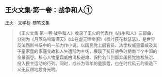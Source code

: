 ## 王火文集·第一卷：战争和人①

王火  -  文学榜-随笔文集

> 《王火文集·第一卷·战争和人》收录了王火的代表作《战争和人》三部曲，分别为《月落乌啼霜满天》《山在虚无缥缈间》《枫叶荻花秋瑟瑟》，是世界反法西斯书系中的一部力作小说，以国民党上层官员、法学权威童霜威及其子童家霆的家庭变故和人生遭际为主线，展现了抗日战争时期南半个中国的全景画卷。核心人物童霜威由消极避难、保持名节到鄙弃国民党独裁统治、投入民主运动的行列。同时，成长为青年的童家霆，也在时代风云的锻造下义无反顾地投身光明。
